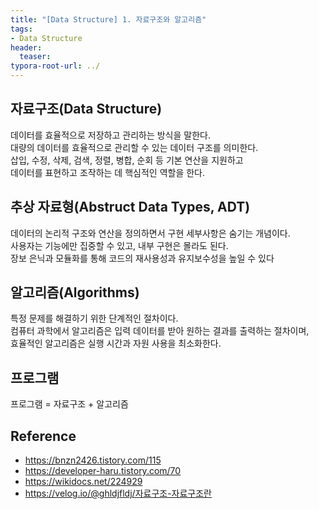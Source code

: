 ```yaml
---
title: "[Data Structure] 1. 자료구조와 알고리즘"
tags:
- Data Structure
header:
  teaser:
typora-root-url: ../
---
```


<!-- <img src="{{ '이미지경로' | relative_url }}" alt="이미지" width="30%"> -->

## 자료구조(Data Structure)
데이터를 효율적으로 저장하고 관리하는 방식을 말한다.  
대량의 데이터를 효율적으로 관리할 수 있는 데이터 구조를 의미한다.  
삽입, 수정, 삭제, 검색, 정렬, 병합, 순회 등 기본 연산을 지원하고   
데이터를 표현하고 조작하는 데 핵심적인 역할을 한다.

## 추상 자료형(Abstruct Data Types, ADT)
데이터의 논리적 구조와 연산을 정의하면서 구현 세부사항은 숨기는 개념이다.  
사용자는 기능에만 집중할 수 있고, 내부 구현은 몰라도 된다.  
장보 은닉과 모듈화를 통해 코드의 재사용성과 유지보수성을 높일 수 있다

## 알고리즘(Algorithms)
특정 문제를 해결하기 위한 단계적인 절차이다.  
컴퓨터 과학에서 알고리즘은 입력 데이터를 받아 원하는 결과를 출력하는 절차이며,   
효율적인 알고리즘은 실행 시간과 자원 사용을 최소화한다.

## 프로그램
프로그램 = 자료구조 + 알고리즘

## Reference
- https://bnzn2426.tistory.com/115
- https://developer-haru.tistory.com/70
- https://wikidocs.net/224929
- https://velog.io/@ghldjfldj/자료구조-자료구조란